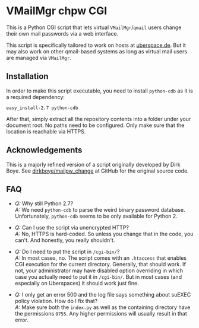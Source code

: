 # VMailMgr chpw CGI

This is a Python CGI script that lets virtual `VMailMgr`/`qmail` users change
their own mail passwords via a web interface.

This script is specifically tailored to work on hosts at
[uberspace.de](https://uberspace.de). But it may also work on other qmail-based
systems as long as virtual mail users are managed via `VMailMgr`.

## Installation
In order to make this script executable, you need to install `python-cdb` as
it is a required dependency:

    easy_install-2.7 python-cdb

After that, simply extract all the repository contents into a folder under
your document root. No paths need to be configured. Only make sure that the
location is reachable via HTTPS.

## Acknowledgements
This is a majorly refined version of a script originally developed by Dirk Boye.
See [dirkboye/mailpw_change](https://github.com/dirkboye/mailpw_change) at GitHub
for the original source code.

## FAQ
* *Q:* Why still Python 2.7?<br>
  *A:* We need `python-cdb` to parse the weird binary password database.
  Unfortunately, `python-cdb` seems to be only available for Python 2.

* *Q:* Can I use the script via unencrypted HTTP?<br>
  *A:* No, HTTPS is hard-coded. So unless you change that in the code, you can't.
  And honestly, you really shouldn't.

* *Q:* Do I need to put the script in `/cgi-bin/`?<br>
  *A:* In most cases, no. The script comes with an `.htaccess` that enables CGI
  execution for the current directory. Generally, that should work. If not, your
  administrator may have disabled option overriding in which case you actually
  need to put it in `/cgi-bin/`. But in most cases (and especially on Uberspaces)
  it should work just fine.

* *Q:* I only get an error 500 and the log file says something about suEXEC
  policy violation. How do I fix that?<br>
  *A:* Make sure both the `index.py` as well as the containing directory have
  the permissions `0755`. Any higher permissions will usually result in that error.
